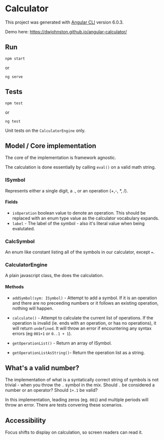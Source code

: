 # Calculator

This project was generated with [Angular CLI](https://github.com/angular/angular-cli) version 6.0.3.

Demo here: https://dwjohnston.github.io/angular-calculator/

## Run

```
npm start
```

or 

```
ng serve
```

## Tests

```
npm test
```

or 

```
ng test
```

Unit tests on the `CalculatorEngine` only. 


## Model / Core implementation

The core of the implementation is framework agnostic. 

The calculation is done essentially by calling `eval()` on a valid math string. 



### ISymbol 

Represents either a single digit, a .,  or an operation (+,-, *, /). 

#### Fields
- `isOperation` boolean value to denote an operation. This should be replaced with an enum type value as the calculator vocabulary expands. 
- `label` - The label of the symbol - also it's literal value when being evalutated. 


### CalcSymbol 

An enum like constant listing all of the symbols in our calculator, except `=`. 

### CalculatorEngine

A plain javascript class, the does the calculation. 

#### Methods

- `addSymbol(sym: ISymbol)` - Attempt to add a symbol. If it is an operation and there are no preceeding numbers or it follows an existing operation, nothing will happen. 

- `calculate()` - Attempt to calculate the current list of operations. If the operation is invalid (ie. ends with an operation, or has no operations), it will return `undefined`. It will throw an error if encountering any syntax errors (eg `001+1` or `0..1 + 1`). 

- `getOperationList()` - Return an array of ISymbol. 

- `getOperationListAsString()`- Return the operation list as a string. 

## What's a valid number? 

The implementation of what is a syntatically correct string of symbols is not trivial - when you throw the `.` symbol in the mix. Should `.` be considered a number or an operator? Should `1+.1` be valid? 

In this implementation, leading zeros (eg. `001`) and multiple periods will throw an error. There are tests convering these scenarios. 

## Accessibility

Focus shifts to display on calculation, so screen readers can read it. 


